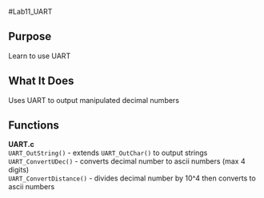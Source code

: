 #Lab11_UART

## Purpose
Learn to use UART 


## What It Does
Uses UART to output manipulated decimal numbers


## Functions
__UART.c__  
`UART_OutString()` - extends `UART_OutChar()` to output strings  
`UART_ConvertUDec()` - converts decimal number to ascii numbers (max 4 digits)  
`UART_ConvertDistance()` -  divides decimal number by 10^4 then converts to ascii numbers